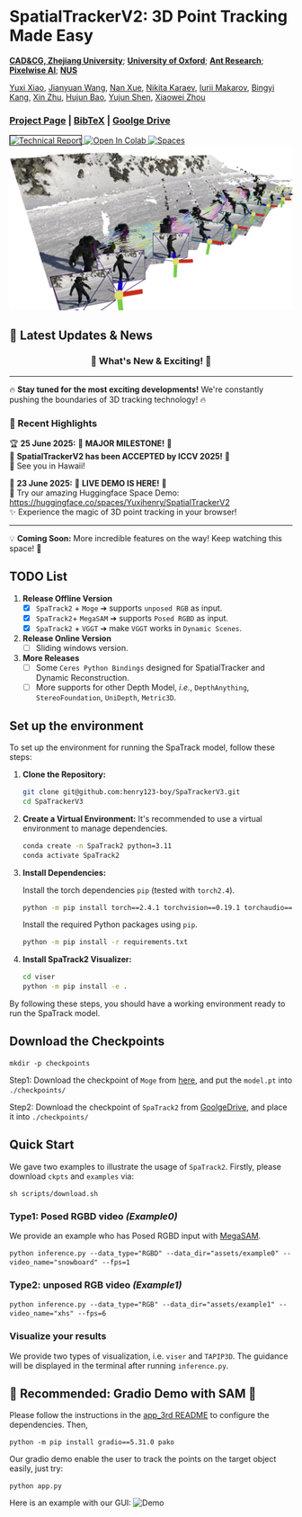 # SpatialTrackerV2: 3D Point Tracking Made Easy

**[CAD&CG, Zhejiang University](https://github.com/zju3dv)**; **[University of Oxford](https://www.robots.ox.ac.uk/~vgg/)**; **[Ant Research](https://www.antresearch.com/)**; **[Pixelwise AI](http://pixelwise.ai/)**; **[NUS](https://nus.edu.sg/)**

[Yuxi Xiao](https://henry123-boy.github.io/), [Jianyuan Wang](https://jytime.github.io/), [Nan Xue](https://xuenan.net/), [Nikita Karaev](https://nikitakaraevv.github.io/), [Iurii Makarov](https://linkedin.com/in/lvoursl), [Bingyi Kang](https://bingykang.github.io/), [Xin Zhu](https://openreview.net/profile?id=~Xing_Zhu2), [Hujun Bao](http://www.cad.zju.edu.cn/home/bao/), [Yujun Shen](https://shenyujun.github.io/), [Xiaowei Zhou](https://www.xzhou.me/)

### [Project Page]() | [BibTeX]() | [Goolge Drive]() 

<!-- [Paper V1]() | [Paper V2]() | [Paper V3]() | -->

<a href="https://arxiv.org/abs/xxx">
  <img alt="Technical Report" src="https://img.shields.io/badge/Technical%20Report-arXiv:xxx" style="border: 1px solid black;">
</a>
<a target="_blank" href="">
  <img src="https://colab.research.google.com/assets/colab-badge.svg" alt="Open In Colab"/>
</a>
<a href="">
  <img alt="Spaces" src="https://img.shields.io/badge/%F0%9F%A4%97%20Hugging%20Face-Spaces-blue">
</a>


<img width="1100" src="./assets/teaser_1.png" />


## 🚀 Latest Updates & News

<div align="center">

### 🎉 What's New & Exciting! 🎉

</div>

---

🔥 **Stay tuned for the most exciting developments!** We're constantly pushing the boundaries of 3D tracking technology! 🔥

### 📅 Recent Highlights

🏆 **25 June 2025:** 🎊 **MAJOR MILESTONE!** 🎊  
🥇 **SpatialTrackerV2 has been ACCEPTED by ICCV 2025!** 🥇  
📄 See you in Hawaii!

🎯 **23 June 2025:** 🌟 **LIVE DEMO IS HERE!** 🌟  
🤖 Try our amazing Huggingface Space Demo: https://huggingface.co/spaces/Yuxihenry/SpatialTrackerV2  
✨ Experience the magic of 3D point tracking in your browser!

---

💡 **Coming Soon:** More incredible features on the way! Keep watching this space! 👀

## TODO List

1. **Release Offline Version**
   - [x] `SpaTrack2` + `Moge` ➔ supports `unposed RGB` as input.
   - [x] `SpaTrack2`+ `MegaSAM` ➔ supports `Posed RGBD` as input. 
   - [x] `SpaTrack2` + `VGGT` ➔ make `VGGT` works in `Dynamic Scenes`.

2. **Release Online Version**
   - [ ] Sliding windows version.

3. **More Releases**
   - [ ] Some `Ceres Python Bindings` designed for SpatialTracker and Dynamic Reconstruction.
   - [ ] More supports for other Depth Model, *i.e.*, `DepthAnything`, `StereoFoundation`, `UniDepth`, `Metric3D`.

## Set up the environment
To set up the environment for running the SpaTrack model, follow these steps:

1. **Clone the Repository:**
   ```bash
   git clone git@github.com:henry123-boy/SpaTrackerV3.git
   cd SpaTrackerV3
   ```

2. **Create a Virtual Environment:**
   It's recommended to use a virtual environment to manage dependencies.
   ```bash
   conda create -n SpaTrack2 python=3.11
   conda activate SpaTrack2
   ```

3. **Install Dependencies:**

   Install the torch dependencies `pip` (tested with `torch2.4`).
   ```bash
   python -m pip install torch==2.4.1 torchvision==0.19.1 torchaudio==2.4.1 --index-url https://download.pytorch.org/whl/cu124
   ```

   Install the required Python packages using `pip`.
   ```bash
   python -m pip install -r requirements.txt
   ```

4. **Install SpaTrack2 Visualizer:**
   
   ```bash
   cd viser
   python -m pip install -e .
   ```
By following these steps, you should have a working environment ready to run the SpaTrack model.

## Download the Checkpoints

```
mkdir -p checkpoints
```
Step1: Download the checkpoint of `Moge` from [here](https://github.com/microsoft/MoGe), and put the `model.pt` into `./checkpoints/`

Step2: Download the checkpoint of `SpaTrack2` from [GoolgeDrive](https://drive.google.com/drive/folders/1GYeC639gA23N_OiytGHXTUCSYrbM0pOo?usp=sharing), and place it into `./checkpoints/`



## Quick Start
We gave two examples to illustrate the usage of `SpaTrack2`. Firstly, please download `ckpts` and `examples` via:
```
sh scripts/download.sh
```   
### Type1: Posed RGBD video *(Example0)*
We provide an example who has Posed RGBD input with [MegaSAM](https://github.com/mega-sam/mega-sam). 
```
python inference.py --data_type="RGBD" --data_dir="assets/example0" --video_name="snowboard" --fps=1
```  
### Type2: unposed RGB video *(Example1)*
```
python inference.py --data_type="RGB" --data_dir="assets/example1" --video_name="xhs" --fps=6
```

### Visualize your results
We provide two types of visualization, i.e. `viser` and `TAPIP3D`. The guidance will be displayed in the terminal after running `inference.py`.

## 🌟 Recommended: Gradio Demo with SAM 🌟
Please follow the instructions in the [app_3rd README](app_3rd/README.md) to configure the dependencies. Then, 
```
python -m pip install gradio==5.31.0 pako
```
Our gradio demo enable the user to track the points on the target object easily, just try:
```
python app.py
```
Here is an example with our GUI: 
![Demo](./assets/gradio.gif)


